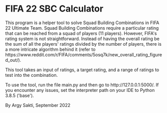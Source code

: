 # FIFA 22 SBC Calculator
<p>This program is a helper tool to solve Squad Building Combinations in FIFA 22 Ultimate Team. Squad Building Combinations require a particular rating that can be reached from a squad of players (11 players). However, FIFA's rating system is not straightforward. Instead of having the overall rating be the sum of all the players' ratings divided by the number of players, there is a more intricate algorithm behind it (refer to https://www.reddit.com/r/FIFA/comments/5osq7k/new_overall_rating_figured_out/).<p>
<p>This tool takes an input of ratings, a target rating, and a range of ratings to test into the combination. 
<p>To use the tool, run the file main.py and then go to http://127.0.0.1:5000/. If you encounter any issues, set the interpreter path on your IDE to Python 3.8.5 ('base').

By Argy Sakti, September 2022
